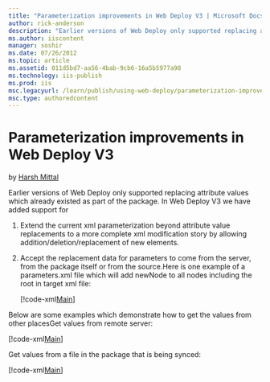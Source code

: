 ```yaml
---
title: "Parameterization improvements in Web Deploy V3 | Microsoft Docs"
author: rick-anderson
description: "Earlier versions of Web Deploy only supported replacing attribute values which already existed as part of the package. In Web Deploy V3 we have added support..."
ms.author: iiscontent
manager: soshir
ms.date: 07/26/2012
ms.topic: article
ms.assetid: 011d5bd7-aa56-4bab-9cb6-16a5b5977a98
ms.technology: iis-publish
ms.prod: iis
msc.legacyurl: /learn/publish/using-web-deploy/parameterization-improvements-in-web-deploy-v3
msc.type: authoredcontent
---
```

Parameterization improvements in Web Deploy V3
====================
by [Harsh Mittal](https://twitter.com/harshmittal)

Earlier versions of Web Deploy only supported replacing attribute values which already existed as part of the package. In Web Deploy V3 we have added support for

1. Extend the current xml parameterization beyond attribute value replacements to a more complete xml modification story by allowing addition/deletion/replacement of new elements.
2. Accept the replacement data for parameters to come from the server, from the package itself or from the source.Here is one example of a parameters.xml file which will add newNode to all nodes including the root in target xml file:

	[!code-xml[Main](parameterization-improvements-in-web-deploy-v3/samples/sample1.xml)]


Below are some examples which demonstrate how to get the values from other placesGet values from remote server: 

[!code-xml[Main](parameterization-improvements-in-web-deploy-v3/samples/sample2.xml)]


Get values from a file in the package that is being synced:

[!code-xml[Main](parameterization-improvements-in-web-deploy-v3/samples/sample3.xml)]